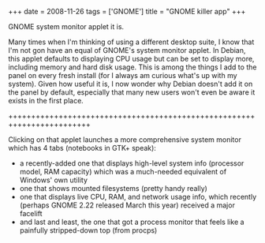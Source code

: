 +++
date = 2008-11-26
tags = ['GNOME']
title = "GNOME killer app"
+++

GNOME system monitor applet it is.

Many times when I\'m thinking of using a different desktop suite, I know
that I\'m not gon have an equal of GNOME\'s system monitor applet. In
Debian, this applet defaults to displaying CPU usage but can be set to
display more, including memory and hard disk usage. This is among the
things I add to the panel on every fresh install (for I always am
curious what\'s up with my system). Given how useful it is, I now wonder
why Debian doesn\'t add it on the panel by default, especially that many
new users won\'t even be aware it exists in the first place.

++++++++++++++++++++++++++++++++++++++++++++++++++++++++++++++++++++++++

Clicking on that applet launches a more comprehensive system monitor
which has 4 tabs (notebooks in GTK+ speak):

-   a recently-added one that displays high-level system info (processor
    model, RAM capacity) which was a much-needed equivalent of Windows\'
    own utility
-   one that shows mounted filesystems (pretty handy really)
-   one that displays live CPU, RAM, and network usage info, which
    recently (perhaps GNOME 2.22 released March this year) received a
    major facelift
-   and last and least, the one that got a process monitor that feels
    like a painfully stripped-down top (from procps)
